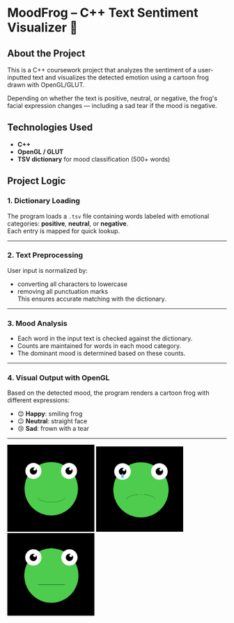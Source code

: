 # MoodFrog – C++ Text Sentiment Visualizer 🐸

## About the Project
This is a C++ coursework project that analyzes the sentiment of a user-inputted text and visualizes the detected emotion using a cartoon frog drawn with OpenGL/GLUT.

Depending on whether the text is positive, neutral, or negative, the frog's facial expression changes — including a sad tear if the mood is negative.

## Technologies Used
- **C++**
- **OpenGL / GLUT**
- **TSV dictionary** for mood classification (500+ words)

## Project Logic

### 1. Dictionary Loading  
The program loads a `.tsv` file containing words labeled with emotional categories: **positive**, **neutral**, or **negative**.  
Each entry is mapped for quick lookup.

---

### 2. Text Preprocessing  
User input is normalized by:  
- converting all characters to lowercase  
- removing all punctuation marks  
This ensures accurate matching with the dictionary.

---

### 3. Mood Analysis  
- Each word in the input text is checked against the dictionary.  
- Counts are maintained for words in each mood category.  
- The dominant mood is determined based on these counts.

---

### 4. Visual Output with OpenGL  
Based on the detected mood, the program renders a cartoon frog with different expressions:  
- 😊 **Happy**: smiling frog  
- 😐 **Neutral**: straight face  
- 😢 **Sad**: frown with a tear  

---
<img src="HAPPY%20frog%20result.png" alt="Happy Frog" width="200"/> <img src="SAD%20frog%20result.png" alt="SAD Frog" width="200"/> <img src="OKAY%20Frog%20result.png" alt="Okay Frog" width="200"/>



